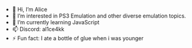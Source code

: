 - 👋 Hi, I’m Alice
- 👀 I’m interested in PS3 Emulation and other diverse emulation topics.
- 🌱 I’m currently learning JavaScript
- 📫 Discord: al1ce4kk
- ⚡ Fun fact: I ate a bottle of glue when i was younger

<!---
al1ce4k/al1ce4k is a ✨ special ✨ repository because its `README.md` (this file) appears on your GitHub profile.
You can click the Preview link to take a look at your changes.
--->
